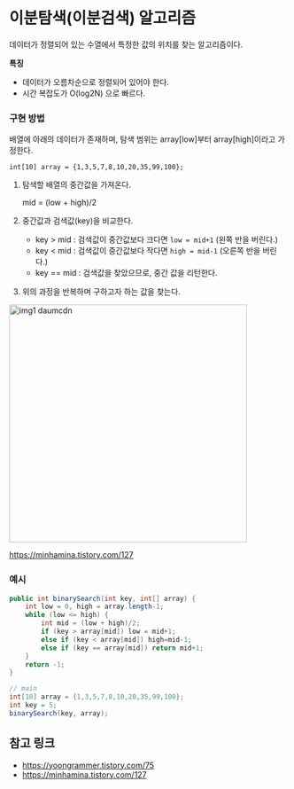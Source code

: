 # 이분탐색(이분검색) 알고리즘

데이터가 정렬되어 있는 수열에서 특정한 값의 위치를 찾는 알고리즘이다.

**특징**
 
- 데이터가 오름차순으로 정렬되어 있어야 한다.
- 시간 복잡도가 O(log2N) 으로 빠르다.

### 구현 방법

배열에 아래의 데이터가 존재하며, 탐색 범위는 array[low]부터 array[high]이라고 가정한다.

```
int[10] array = {1,3,5,7,8,10,20,35,99,100};
```

1. 탐색할 배열의 중간값을 가져온다.

   mid = (low + high)/2

2. 중간값과 검색값(key)을 비교한다.

   - key > mid : 검색값이 중간값보다 크다면 `low = mid+1` (왼쪽 반을 버린다.)
   - key < mid : 검색값이 중간값보다 작다면 `high = mid-1` (오른쪽 반을 버린다.)
   - key == mid : 검색값을 찾았으므로, 중간 값을 리턴한다.
  
3. 위의 과정을 반복하며 구하고자 하는 값을 찾는다.

<img width="429" alt="img1 daumcdn" src="https://user-images.githubusercontent.com/80824750/223320528-fd2740ce-da2d-4ad8-9e5e-2d7b61ecd127.png">

https://minhamina.tistory.com/127

### 예시

```java
public int binarySearch(int key, int[] array) {
    int low = 0, high = array.length-1;
    while (low <= high) {
        int mid = (low + high)/2;
        if (key > array[mid]) low = mid+1;
        else if (key < array[mid]) high=mid-1;
        else if (key == array[mid]) return mid+1;
    }
    return -1;
}

// main
int[10] array = {1,3,5,7,8,10,20,35,99,100};
int key = 5;
binarySearch(key, array);
```


## 참고 링크

- https://yoongrammer.tistory.com/75
- https://minhamina.tistory.com/127
